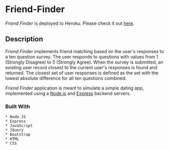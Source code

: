 # Friend-Finder

*Friend Finder* is deployed to Heroku. Please check it out [here](https://still-lowlands-88999.herokuapp.com/).

## Description

*Friend Finder* implements friend matching based on the user's responses to a ten question survey. The user responds to questions with values from 1 (Strongly Disagree) to 5 (Strongly Agree). When the survey is submitted, an existing user record closest to the current user's responses is found and returned. The closest set of user responses is defined as the set with the lowest absolute difference for all ten questions combined.

*Friend Finder* application is meant to simulate a simple dating app, implemented using a [Node.js](https://nodejs.org/en/) and [Express](https://expressjs.com/) backend servers.

### Built With

```
* Node.JS
* Express
* JavaScript
* JQuery
* Bootstrap
* HTML
* CSS
```
	


